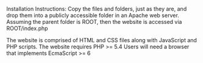 Installation Instructions:
Copy the files and folders, just as they are, and drop them into a publicly accessible folder in an Apache web server. Assuming the parent folder is ROOT, then the website is accessed via ROOT/index.php

The website is comprised of HTML and CSS files along with JavaScript and PHP scripts.
The website requires PHP >= 5.4
Users will need a browser that implements EcmaScript >= 6
